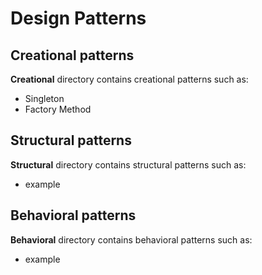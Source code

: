# Design Patterns

## Creational patterns

**Creational** directory contains creational patterns such as:
- Singleton
- Factory Method


## Structural patterns

**Structural** directory contains structural patterns such as:
- example


## Behavioral patterns

**Behavioral** directory contains behavioral patterns such as:
- example